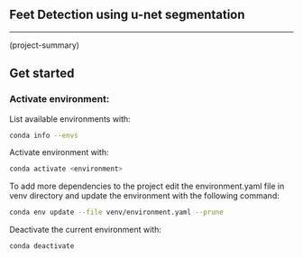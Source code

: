 ## Feet Detection using u-net segmentation

---

 (project-summary)


## Get started
### Activate environment:

List available environments with:
```bash
conda info --envs
```

Activate environment with:
```bash
conda activate <environment>
```

To add more dependencies to the project edit the environment.yaml file in venv directory and update the environment with the following command:
```bash
conda env update --file venv/environment.yaml --prune
```

Deactivate the current environment with:
```bash
conda deactivate
```
